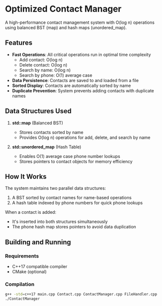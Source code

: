 # Optimized Contact Manager

A high-performance contact management system with O(log n) operations using balanced BST (map) and hash maps (unordered_map).

## Features

- **Fast Operations**: All critical operations run in optimal time complexity
  - Add contact: O(log n)
  - Delete contact: O(log n)
  - Search by name: O(log n)
  - Search by phone: O(1) average case
- **Data Persistence**: Contacts are saved to and loaded from a file
- **Sorted Display**: Contacts are automatically sorted by name
- **Duplicate Prevention**: System prevents adding contacts with duplicate names

## Data Structures Used

1. **std::map** (Balanced BST)
   - Stores contacts sorted by name
   - Provides O(log n) operations for add, delete, and search by name

2. **std::unordered_map** (Hash Table)
   - Enables O(1) average case phone number lookups
   - Stores pointers to contact objects for memory efficiency

## How It Works

The system maintains two parallel data structures:
1. A BST sorted by contact names for name-based operations
2. A hash table indexed by phone numbers for quick phone lookups

When a contact is added:
- It's inserted into both structures simultaneously
- The phone hash map stores pointers to avoid data duplication

## Building and Running

### Requirements
- C++17 compatible compiler
- CMake (optional)

### Compilation
```bash
g++ -std=c++17 main.cpp Contact.cpp ContactManager.cpp FileHandler.cpp -o contact_manager
./ContactManager
